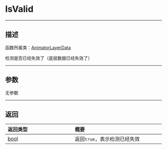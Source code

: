 # IsValid
-----------------------------------------------------------------------------------------
## 描述

函数所属类：[AnimatorLayerData](/Api/Class/Animation/SandboxAnimatorLayerData.md)

检测是否已经失效了（底层数据已经失效了）

-----------------------------------------------------------------------------------------
## 参数

无参数

-----------------------------------------------------------------------------------------
## 返回

|<div style="width:200px">**返回类型**</div>|<div style="width:800px">**概要**</div>|
|:---|:---|
|[bool](/Api/DataType/Bool.md)|返回`true`，表示检测已经失效|